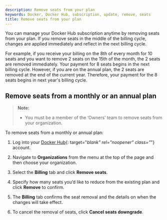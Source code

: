 ```yaml
---
description: Remove seats from your plan
keywords: Docker, Docker Hub, subscription, update, remove, seats
title: Remove seats from your plan
---
```


You can manage your Docker Hub subscription anytime by removing seats from your plan. If you remove seats in the middle of the billing cycle, changes are applied immediately and reflect in the next billing cycle.

For example, if you receive your billing on the 8th of every month for 10 seats and you want to remove 2 seats on the 15th of the month, the 2 seats are removed immediately. Your payment for 8 seats begins in the next billing cycle. However, if you are on the annual plan, the 2 seats are removed at the end of the current year. Therefore, your payment for the 8 seats begins in next year's billing cycle.

## Remove seats from a monthly or an annual plan

> **Note:**
>
> - You must be a member of the ‘Owners’ team to remove seats from your organization.
>
To remove seats from a monthly or annual plan:

1. Log into your [Docker Hub](https://hub.docker.com){: target="_blank" rel="noopener" class="_"} account.

2. Navigate to **Organizations** from the menu at the top of the page and then choose your organization.

3. Select the **Billing** tab and click **Remove seats**.

4. Specify how many seats you’d like to reduce from the existing plan and click **Remove** to confirm.

5. The **Billing** tab confirms the seat removal and the details on when the changes will take effect.

6. To cancel the removal of seats, click **Cancel seats downgrade**.
